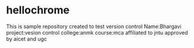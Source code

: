 # hellochrome
This is sample repository created to test version control
Name:Bhargavi
project:vesion control
college:anmk
course:mca
affiliated to jntu approved by aicet and ugc
